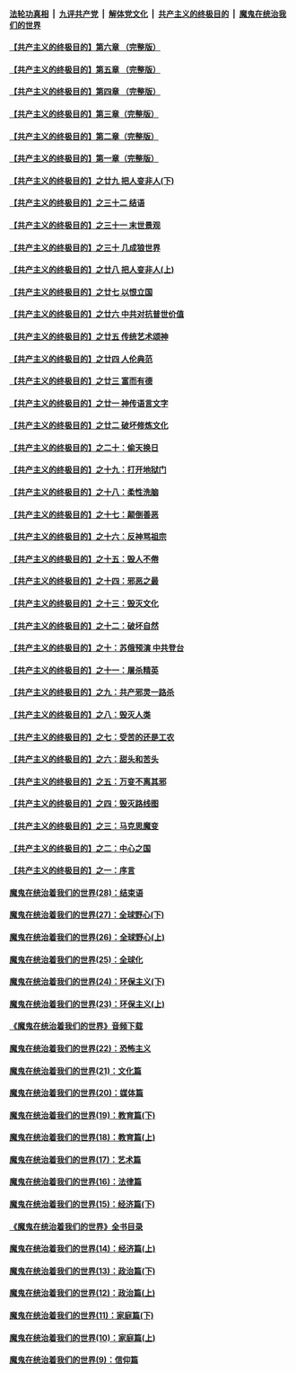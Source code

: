 ####  [法轮功真相](../../../../basic/blob/master/README.md?t=04241531) &nbsp;|&nbsp; [九评共产党](../../../../9ping.md/blob/master/README.md?t=04241531) &nbsp;|&nbsp; [解体党文化](../../../../jtdwh.md/blob/master/README.md?t=04241531)  &nbsp;|&nbsp; [共产主义的终极目的](../../../../gczydzjmd.md/blob/master/README.md?t=04241531) &nbsp;|&nbsp; [魔鬼在统治我们的世界](../../../../mgztzwmdsj.md/blob/master/README.md?t=04241531) 

#### [【共产主义的终极目的】第六章 （完整版）](../pages/nsc422/n11428913.md?t=04241531) 

#### [【共产主义的终极目的】第五章 （完整版）](../pages/nsc422/n11428912.md?t=04241531) 

#### [【共产主义的终极目的】第四章 （完整版）](../pages/nsc422/n11428907.md?t=04241531) 

#### [【共产主义的终极目的】第三章（完整版）](../pages/nsc422/n11428848.md?t=04241531) 

#### [【共产主义的终极目的】第二章（完整版）](../pages/nsc422/n11428831.md?t=04241531) 

#### [【共产主义的终极目的】第一章（完整版）](../pages/nsc422/n11417651.md?t=04241531) 

#### [【共产主义的终极目的】之廿九 把人变非人(下)](../pages/nsc422/n11344140.md?t=04241531) 

#### [【共产主义的终极目的】之三十二 结语](../pages/nsc422/n11360535.md?t=04241531) 

#### [【共产主义的终极目的】之三十一 末世景观](../pages/nsc422/n11351129.md?t=04241531) 

#### [【共产主义的终极目的】之三十 几成狼世界](../pages/nsc422/n11348280.md?t=04241531) 

#### [【共产主义的终极目的】之廿八 把人变非人(上)](../pages/nsc422/n11340492.md?t=04241531) 

#### [【共产主义的终极目的】之廿七 以恨立国](../pages/nsc422/n11336944.md?t=04241531) 

#### [【共产主义的终极目的】之廿六 中共对抗普世价值](../pages/nsc422/n11324785.md?t=04241531) 

#### [【共产主义的终极目的】之廿五 传统艺术颂神](../pages/nsc422/n11296396.md?t=04241531) 

#### [【共产主义的终极目的】之廿四 人伦典范](../pages/nsc422/n11296397.md?t=04241531) 

#### [【共产主义的终极目的】之廿三 富而有德](../pages/nsc422/n11283598.md?t=04241531) 

#### [【共产主义的终极目的】之廿一 神传语言文字](../pages/nsc422/n11263265.md?t=04241531) 

#### [【共产主义的终极目的】之廿二 破坏修炼文化](../pages/nsc422/n11245728.md?t=04241531) 

#### [【共产主义的终极目的】之二十：偷天换日](../pages/nsc422/n11238846.md?t=04241531) 

#### [【共产主义的终极目的】之十九：打开地狱门](../pages/nsc422/n11206376.md?t=04241531) 

#### [【共产主义的终极目的】之十八：柔性洗脑](../pages/nsc422/n11199994.md?t=04241531) 

#### [【共产主义的终极目的】之十七：颠倒善恶](../pages/nsc422/n11179782.md?t=04241531) 

#### [【共产主义的终极目的】之十六：反神骂祖宗](../pages/nsc422/n11166798.md?t=04241531) 

#### [【共产主义的终极目的】之十五：毁人不倦](../pages/nsc422/n11166792.md?t=04241531) 

#### [【共产主义的终极目的】之十四：邪恶之最](../pages/nsc422/n11150249.md?t=04241531) 

#### [【共产主义的终极目的】之十三：毁灭文化](../pages/nsc422/n11135227.md?t=04241531) 

#### [【共产主义的终极目的】之十二：破坏自然](../pages/nsc422/n11135214.md?t=04241531) 

#### [【共产主义的终极目的】之十：苏俄预演 中共登台](../pages/nsc422/n11118424.md?t=04241531) 

#### [【共产主义的终极目的】之十一：屠杀精英](../pages/nsc422/n11118442.md?t=04241531) 

#### [【共产主义的终极目的】之九：共产邪灵一路杀](../pages/nsc422/n11114139.md?t=04241531) 

#### [【共产主义的终极目的】之八：毁灭人类](../pages/nsc422/n11108503.md?t=04241531) 

#### [【共产主义的终极目的】之七：受苦的还是工农](../pages/nsc422/n11101809.md?t=04241531) 

#### [【共产主义的终极目的】之六：甜头和苦头](../pages/nsc422/n11096971.md?t=04241531) 

#### [【共产主义的终极目的】之五：万变不离其邪](../pages/nsc422/n11091285.md?t=04241531) 

#### [【共产主义的终极目的】之四：毁灭路线图](../pages/nsc422/n11086284.md?t=04241531) 

#### [【共产主义的终极目的】之三：马克思魔变](../pages/nsc422/n11061941.md?t=04241531) 

#### [【共产主义的终极目的】之二：中心之国](../pages/nsc422/n11047728.md?t=04241531) 

#### [【共产主义的终极目的】之一：序言](../pages/nsc422/n11086077.md?t=04241531) 

#### [魔鬼在统治着我们的世界(28)：结束语](../pages/nsc422/n10936246.md?t=04241531) 

#### [魔鬼在统治着我们的世界(27)：全球野心(下)](../pages/nsc422/n10928319.md?t=04241531) 

#### [魔鬼在统治着我们的世界(26)：全球野心(上)](../pages/nsc422/n10900318.md?t=04241531) 

#### [魔鬼在统治着我们的世界(25)：全球化](../pages/nsc422/n10788205.md?t=04241531) 

#### [魔鬼在统治着我们的世界(24)：环保主义(下)](../pages/nsc422/n10695307.md?t=04241531) 

#### [魔鬼在统治着我们的世界(23)：环保主义(上)](../pages/nsc422/n10688613.md?t=04241531) 

#### [《魔鬼在统治着我们的世界》音频下载](../pages/nsc422/n10635553.md?t=04241531) 

#### [魔鬼在统治着我们的世界(22)：恐怖主义](../pages/nsc422/n10614727.md?t=04241531) 

#### [魔鬼在统治着我们的世界(21)：文化篇](../pages/nsc422/n10597706.md?t=04241531) 

#### [魔鬼在统治着我们的世界(20)：媒体篇](../pages/nsc422/n10586579.md?t=04241531) 

#### [魔鬼在统治着我们的世界(19)：教育篇(下)](../pages/nsc422/n10564808.md?t=04241531) 

#### [魔鬼在统治着我们的世界(18)：教育篇(上)](../pages/nsc422/n10526970.md?t=04241531) 

#### [魔鬼在统治着我们的世界(17)：艺术篇](../pages/nsc422/n10499093.md?t=04241531) 

#### [魔鬼在统治着我们的世界(16)：法律篇](../pages/nsc422/n10485969.md?t=04241531) 

#### [魔鬼在统治着我们的世界(15)：经济篇(下)](../pages/nsc422/n10469975.md?t=04241531) 

#### [《魔鬼在统治着我们的世界》全书目录](../pages/nsc422/n10464261.md?t=04241531) 

#### [魔鬼在统治着我们的世界(14)：经济篇(上)](../pages/nsc422/n10457370.md?t=04241531) 

#### [魔鬼在统治着我们的世界(13)：政治篇(下)](../pages/nsc422/n10448270.md?t=04241531) 

#### [魔鬼在统治着我们的世界(12)：政治篇(上)](../pages/nsc422/n10444576.md?t=04241531) 

#### [魔鬼在统治着我们的世界(11)：家庭篇(下)](../pages/nsc422/n10440961.md?t=04241531) 

#### [魔鬼在统治着我们的世界(10)：家庭篇(上)](../pages/nsc422/n10435448.md?t=04241531) 

#### [魔鬼在统治着我们的世界(9)：信仰篇](../pages/nsc422/n10432159.md?t=04241531) 


